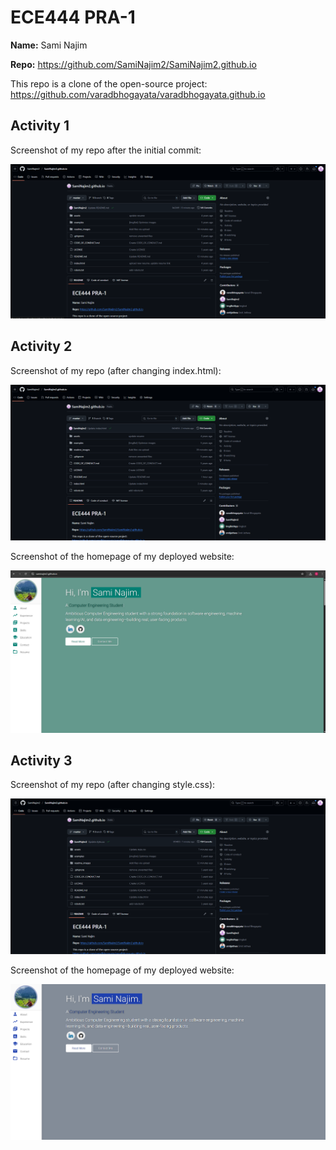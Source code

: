 # ECE444 PRA-1 

**Name:** Sami Najim

**Repo:** https://github.com/SamiNajim2/SamiNajim2.github.io

This repo is a clone of the open-source project:  
https://github.com/varadbhogayata/varadbhogayata.github.io

## Activity 1
Screenshot of my repo after the initial commit:

![Activity 1 repo screenshot](readme_images/a1_repo.png)



## Activity 2
Screenshot of my repo (after changing index.html):

![Activity 2 repo screenshot](readme_images/repo2.png)

Screenshot of the homepage of my deployed website:

![Activity 2 deployed site](readme_images/site.png)



## Activity 3
Screenshot of my repo (after changing style.css):

![Activity 3 repo screenshot](readme_images/repo3.png)

Screenshot of the homepage of my deployed website:

![Activity 3 deployed site](readme_images/site3.png)



